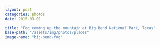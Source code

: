 ```yaml
---
layout: post
categories: photos
date: 2015-03-01

title: "Fog coming up the mountain at Big Bend National Park, Texas"
base-path: "/assets/img/photos/places"
image-name: "big-bend-fog"
---
```

